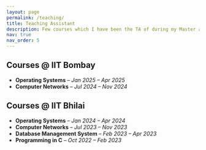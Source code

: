 ```yaml
---
layout: page
permalink: /teaching/
title: Teaching Assistant
description: Few courses which I have been the TA of during my Master and PhD.
nav: true
nav_order: 5
---
```


## Courses @ IIT Bombay

- **Operating Systems** – *Jan 2025 – Apr 2025*
- **Computer Networks** – *Jul 2024 – Nov 2024*

## Courses @ IIT Bhilai

- **Operating Systems** – *Jan 2024 – Apr 2024*
- **Computer Networks** – *Jul 2023 – Nov 2023*
- **Database Management System** – *Feb 2023 – Apr 2023*
- **Programming in C** – *Oct 2022 – Feb 2023*
